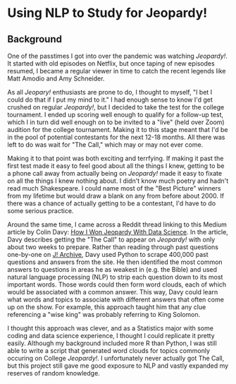 # Using NLP to Study for Jeopardy!

## Background

One of the passtimes I got into over the pandemic was watching *Jeopardy!*. It started with old episodes on Netflix, but once taping of new episodes resumed, I became a regular viewer in time to catch the recent legends like Matt Amodio and Amy Schneider.

As all *Jeopary!* enthusiasts are prone to do, I thought to myself, "I bet I could do that if I put my mind to it." I had enough sense to know I'd get crushed on regular *Jeopardy!*, but I decided to take the test for the college tournament. I ended up scoring well enough to qualify for a follow-up test, which I in turn did well enough on to be invited to a "live" (held over Zoom) audition for the college tournament. Making it to this stage meant that I'd be in the pool of potential contestants for the next 12-18 months. All there was left to do was wait for "The Call," which may or may not ever come.

Making it to that point was both exciting and terrfying. If making it past the first test made it easy to feel good about all the things I knew, getting to be a phone call away from actually being on *Jeopardy!* made it easy to fixate on all the things I knew nothing about. I didn't know much poetry and hadn't read much Shakespeare. I could name most of the "Best Picture" winners from my lifetime but would draw a blank on any from before about 2000. If there was a chance of actually getting to be a contestant, I'd have to do some serious practice.

Around the same time, I came across a Reddit thread linking to this Medium article by Colin Davy: [How I Won Jeopardy With Data Science](https://colindavy.medium.com/how-i-won-jeopardy-with-data-science-c2e9b52a1958). In the article, Davy describes getting the "The Call" to appear on *Jeopardy!* with only about two weeks to prepare. Rather than reading through past questions one-by-one on [J! Archive](j-archive.com), Davy used Python to scrape 400,000 past questions and answers from the site. He then identified the most common answers to questions in areas he as weakest in (e.g. the Bible) and used natural language processing (NLP) to strip each question down to its most important words. Those words could then form word clouds, each of which would be associated with a common answer. This way, Davy could learn what words and topics to associate with different answers that often come up on the show. For example, this approach taught him that any clue referencing a "wise king" was probably referring to King Solomon.

I thought this approach was clever, and as a Statistics major with some coding and data science experience, I thought I could replicate it pretty easily. Although my background included more R than Python, I was still able to write a script that generated word clouds for topics commonly occuring on College *Jeopardy!*. I unfortunately never actually got The Call, but this project still gave me good exposure to NLP and vastly expanded my reserves of random knowledge.
